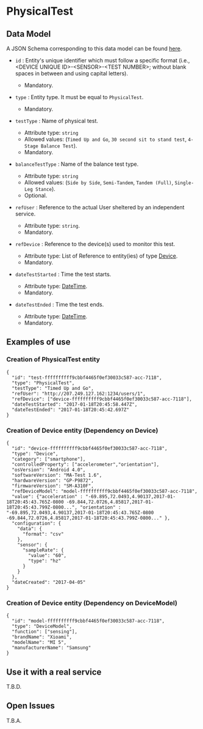 # PhysicalTest

## Data Model

A JSON Schema corresponding to this data model can be found [here](../schema.json).

+ `id` : Entity's unique identifier which must follow a specific format (i.e., \<DEVICE UNIQUE ID\>-\<SENSOR\>-\<TEST NUMBER\>; without blank spaces in between and using capital letters).
   + Mandatory.

+ `type` : Entity type. It must be equal to `PhysicalTest`.
   + Mandatory.

+ `testType` : Name of physical test.
   + Attribute type: `string`
   + Allowed values: (`Timed Up and Go`, `30 second sit to stand test`, `4-Stage Balance Test`).
   + Mandatory.

+ `balanceTestType` : Name of the balance test type.
   + Attribute type: `string`
   + Allowed values: (`Side by Side`, `Semi-Tandem`, `Tandem (Full)`, `Single-Leg Stance`).
   + Optional.

+ `refUser` : Reference to the actual User sheltered by an independent service.
   + Attribute type: `string`.
   + Mandatory.

+ `refDevice` : Reference to the device(s) used to monitor this test.
   + Attribute type: List of Reference to entity(ies) of type [Device](../../Device/Device/doc/spec.md).
   + Mandatory.

+ `dateTestStarted` : Time the test starts.
   + Attribute type: [DateTime](https://schema.org/DateTime).
   + Mandatory.

+ `dateTestEnded` : Time the test ends.
   + Attribute type: [DateTime](https://schema.org/DateTime).
   + Mandatory.



## Examples of use
### Creation of PhysicalTest entity

```
{  
  "id": "test-ffffffffff9cbbf4465f0ef30033c587-acc-7118",
  "type": "PhysicalTest",
  "testType": "Timed Up and Go",
  "refUser": "http://207.249.127.162:1234/users/1",
  "refDevice": ["device-ffffffffff9cbbf4465f0ef30033c587-acc-7118"],
  "dateTestStarted": "2017-01-18T20:45:58.447Z",
  "dateTestEnded": "2017-01-18T20:45:42.697Z"
}
```

### Creation of Device entity (Dependency on Device)
```
{
  "id": "device-ffffffffff9cbbf4465f0ef30033c587-acc-7118",
  "type": "Device",
  "category": ["smartphone"],
  "controlledProperty": ["accelerometer","orientation"],
  "osVersion": "Android 4.0",
  "softwareVersion": "MA-Test 1.6",
  "hardwareVersion": "GP-P9872",
  "firmwareVersion": "SM-A310F",
  "refDeviceModel": "model-ffffffffff9cbbf4465f0ef30033c587-acc-7118",
  "value": {"acceleration" : "-69.895,72.0493,4.90137,2017-01-18T20:45:43.765Z-0800 -69.844,72.0726,4.85817,2017-01-18T20:45:43.799Z-0800...", "orientation" : "-69.895,72.0493,4.90137,2017-01-18T20:45:43.765Z-0800 -69.844,72.0726,4.85817,2017-01-18T20:45:43.799Z-0800..." },
  "configuration": {
    "data": {  
      "format": "csv"
    },
    "sensor": {  
      "sampleRate": {
        "value": "60",
        "type": "hz"
      }
    }
  },
  "dateCreated": "2017-04-05"
}
```

### Creation of Device entity (Dependency on DeviceModel)
```
{
  "id": "model-ffffffffff9cbbf4465f0ef30033c587-acc-7118",
  "type": "DeviceModel",
  "function": ["sensing"],
  "brandName": "Xioami",
  "modelName": "MI 5",
  "manufacturerName": "Samsung"
}
```

## Use it with a real service

T.B.D.

## Open Issues

T.B.A.
